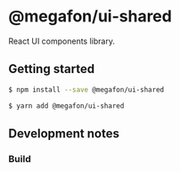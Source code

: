 # @megafon/ui-shared

React UI components library.

## Getting started

```bash
$ npm install --save @megafon/ui-shared
```
```bash
$ yarn add @megafon/ui-shared
```

## Development notes

### Build
